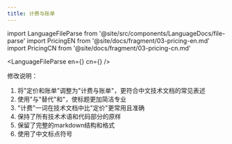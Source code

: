 ```yaml
---
title: 计费与账单
---
```


import LanguageFileParse from '@site/src/components/LanguageDocs/file-parse'
import PricingEN from '@site/docs/fragment/03-pricing-en.md'
import PricingCN from '@site/docs/fragment/03-pricing-cn.md'

<LanguageFileParse
en={<PricingEN />}
cn={<PricingCN />}
/>

修改说明：
1. 将"定价和账单"调整为"计费与账单"，更符合中文技术文档的常见表述
2. 使用"与"替代"和"，使标题更加简洁专业
3. "计费"一词在技术文档中比"定价"更常用且准确
4. 保持了所有技术术语和代码部分的原样
5. 保留了完整的markdown结构和格式
6. 使用了中文标点符号
